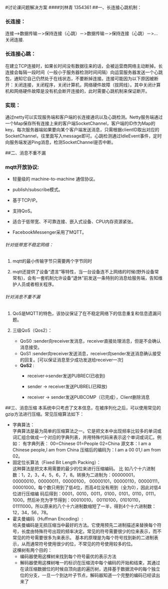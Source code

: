 #讨论课问题解决方案
####刘林青 1354361
##一、长连接心跳机制：### 长连接：
连接—>数据传输－>保持连接（心跳）－>数据传输－>保持连接（心跳）－>… 关闭连接.### 长连接心跳：
在建立TCP连接时，如果长时间没有数据往来的话，会被运营商网络主动断掉。长连接会每隔一段时间（一般小于服务器检测时间间隔）向运营服务器发送一个心跳包，通知它自己仍然处于在线状态，不要断掉连接。连接可能因为以下原因被断开：关闭连接，关闭程序，关闭计算机，网络硬件故障（拔网线）。其中关闭计算机和网络硬件故障是没有机会断开连接的，此时需要心跳机制来保证断开。
### 实现：
通过netty可以实现服务端和客户端的长连接通讯以及心跳检测。Netty服务端通过一个Map保存所有连接上来的客户端SocketChannel，客户端的ID作为Map的key。每次服务器端如果要向某个客户端发送消息，只需根据clientID取出对应的SocketChannel，往里面写入message即可。心跳检测通过IdleEvent事件，定时向服务端发送Ping消息，检测SocketChannel是否中断。##二、消息不重不漏
### mqtt开放协议:
- 轻量级的 machine-to-machine 通信协议。
- publish/subscribe模式。
- 基于TCP/IP。
- 支持QoS。
- 适合于低带宽、不可靠连接、嵌入式设备、CPU内存资源紧张。
- FacebookMessenger采用了MQTT。
###### 针对低带宽不稳定网络：
1. mqtt的最小传输字节只需要两个字节同时
2. mqtt还提供了设备“遗言”等特性，当一台设备连不上网络的时候(野外设备常常有)，会有一套机制允许设备“退休”前发送一条特别的消息给服务端，告知维护人员或者相关程序。
###### 针对消息不重不漏
1. QoS是MQTT的特色，该协议保证了在不稳定网络下的信息重复和信息遗漏问题。
2. 三级QoS（Qos2）：
	- QoS0 :sender向receiver发消息，receiver直接处理消息，但是不会确认消息接受。
	- QoS1 :sender向receiver发送消息，receiver向sender发送消息确认接受的回复。[可以保证消息至少成功发送给receiver一次]
	- <b>QoS2 </b>:		- receiver->sender发送PUBREC(已收到)
		- sender -> receiver发送PUBREL(已释放)
		- receiver -> sender发送PUBCOMP（已完成），Client删除消息	

##三、消息压缩
本系统中只考虑了文本信息，在被序列化之后，可以使用常见的gzip方法进行压缩。常见压缩算法如下：</br>

- 字典算法：</br>
字典算法是最为简单的压缩算法之一。它是把文本中出现频率比较多的单词或词汇组合做成一个对应的字典列表，并用特殊代码来表示这个单词或词汇。例如：
有字典列表：
00=Chinese
01=People
02=China
源文本：I am a Chinese people,I am from China 压缩后的编码为：I am a 00 01,I am from 02。
- 固定位长算法（Fixed Bit Length Packing）：</br>
这种算法是把文本用需要的最少的位来进行压缩编码。
比 如八个十六进制数：1，2，3，4，5，6，7，8。转换为二进制为：00000001，00000010，00000011，00000100， 00000101，00000110，00000111，00001000。每个数只用到了低4位，而高4位没有用到（全为0），因此对低4位进行压缩编 码后得到：0001，0010，0011，0100，0101，0110，0111，1000。然后补充为字节得到：00010010， 00110100，01010110，01111000。所以原来的八个十六进制数缩短了一半，得到4个十六进制数：12，34，56，78。
- 霍夫曼编码（Huffman Encoding）:</br>
哈夫曼编码是无损压缩当中最好的方法。它使用预先二进制描述来替换每个符号，长度由特殊符号出现的频率决定。常见的符号需要很少的位来表示，而不常见的符号需要很多为来表示。
基本的原理是为每个符号找到新的二进制表示，从而通常符号使用很少的位，不常见的符号使用较多的位。</br>
这棵树有两个目的：
	- 编码器使用这棵树来找到每个符号最优的表示方法
	- 解码器使用这棵树唯一的标识在压缩流中每个编码的开始和结束，其通过在读压缩数据位的时候自顶向底的遍历树，选择基于数据流中的每个独立位的分支，一旦一个到达叶子节点，解码器知道一个完整的编码已经读出来了




